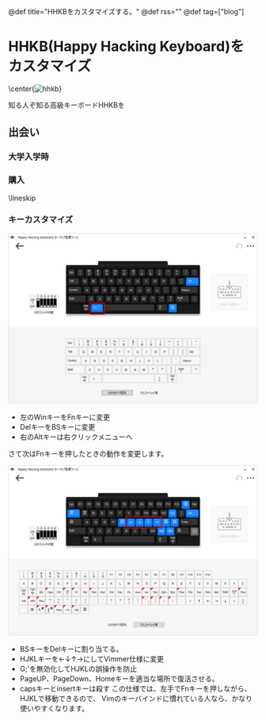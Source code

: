 @def title="HHKBをカスタマイズする。"
@def rss=""
@def tag=["blog"]

# HHKB(Happy Hacking Keyboard)をカスタマイズ
\center{<img src="https://www.pfu.fujitsu.com/hhkeyboard/lineup/images/thumb_pdkb600b_l.jpg" alt="hhkb">}

知る人ぞ知る高級キーボードHHKBを
## 出会い
### 大学入学時

### 購入



\lineskip
### キーカスタマイズ
![](/assets/blog/hhkb1.png)

- 左のWinキーをFnキーに変更
- DelキーをBSキーに変更
- 右のAltキーは右クリックメニューへ

さて次はFnキーを押したときの動作を変更します。

![](/assets/blog/hhkb2.png)
- BSキーをDelキーに割り当てる。
- HJKLキーを←↓↑→にしてVimmer仕様に変更
- G;'を無効化してHJKLの誤操作を防止
- PageUP、PageDown、Homeキーを適当な場所で復活させる。
- capsキーとinsertキーは殺す
この仕様では、左手でFnキーを押しながら、HJKLで移動できるので、
Vimのキーバインドに慣れている人なら、かなり使いやすくなります。

